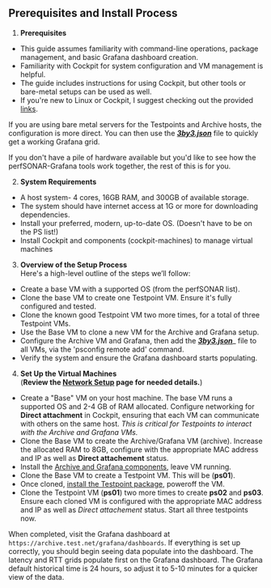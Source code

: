 ## Prerequisites and Install Process

1. **Prerequisites**  
- This guide assumes familiarity with command-line operations, package management, and basic Grafana dashboard creation.
- Familiarity with Cockpit for system configuration and VM management is helpful.
- The guide includes instructions for using Cockpit, but other tools or bare-metal setups can be used as well.
- If you're new to Linux or Cockpit, I suggest checking out the provided [links](../Additional-Resources/Cockpit-link.md).

If you are using bare metal servers for the Testpoints and Archive hosts, the configuration is more direct. You can then use the **_[3by3.json](../3by3.json)_** file to quickly get a working Grafana grid.

If you don't have a pile of hardware available but you'd like to see how the perfSONAR-Grafana tools work together, the rest of this is for you.

2. **System Requirements**  
- A host system- 4 cores, 16GB RAM, and 300GB of available storage.
- The system should have internet access at 1G or more for downloading dependencies.
- Install your preferred, modern, up-to-date OS. (Doesn't have to be on the PS list!)
- Install Cockpit and components (cockpit-machines) to manage virtual machines

3. **Overview of the Setup Process**  
Here's a high-level outline of the steps we’ll follow:
- Create a base VM with a supported OS (from the perfSONAR list).
- Clone the base VM to create one Testpoint VM. Ensure it's fully configured and tested.
- Clone the known good Testpoint VM two more times, for a total of three Testpoint VMs.
- Use the Base VM to clone a new VM for the Archive and Grafana setup.
- Configure the Archive VM and Grafana, then add the **_[3by3.json](../3by3.json)_**_ file to all VMs, via the 'psconfig remote add' command.
- Verify the system and ensure the Grafana dashboard starts populating.

4. **Set Up the Virtual Machines**  
(**Review the [Network Setup](../Network-Details/Network-spec.md) page for needed details.**)
- Create a "Base" VM on your host machine. The base VM runs a supported OS and 2-4 GB of RAM allocated.  Configure networking for **Direct attachment** in Cockpit, ensuring that each VM can communicate with others on the same host. _This is critical for Testpoints to interact with the Archive and Grafana VMs._
- Clone the Base VM to create the Archive/Grafana VM (archive).  Increase the allocated RAM to 8GB, configure with the appropriate MAC address and IP as well as **Direct attachement** status.
- Install the [Archive and Grafana components](../Build-TP-Archive-Grafana-systems/Install-Archive-Grafana.md), leave VM running.
- Clone the Base VM to create a Testpoint VM. This will be (**ps01**).
- Once cloned, [install the Testpoint package](../Build-TP-Archive-Grafana-systems/Install-Testpoint.md), poweroff the VM.  
- Clone the Testpoint VM (**ps01**) two more times to create **ps02** and **ps03**.  Ensure each cloned VM is configured with the appropriate MAC address and IP as well as _Direct attachement_ status.  Start all three testpoints now.

When completed, visit the Grafana dashboard at `https://archive.test.net/grafana/dashboards`. If everything is set up correctly, you should begin seeing data populate into the dashboard. The latency and RTT grids populate first on the Grafana dashboard. The Grafana default historical time is 24 hours, so adjust it to 5-10 minutes for a quicker view of the data.


